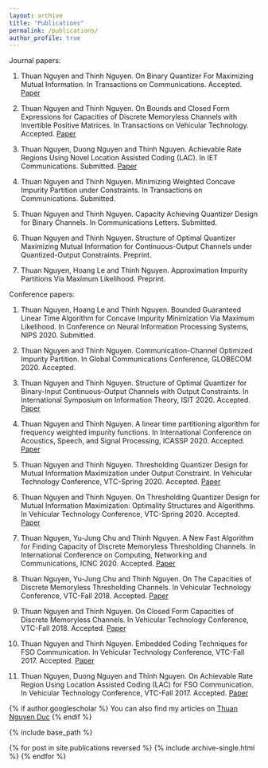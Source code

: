 ```yaml
---
layout: archive
title: "Publications"
permalink: /publications/
author_profile: true
---
```

Journal papers:

1. Thuan Nguyen and Thinh Nguyen. On Binary Quantizer For Maximizing Mutual Information. In Transactions on Communications. Accepted. [Paper](https://ieeexplore.ieee.org/document/9118952)

2. Thuan Nguyen and Thinh Nguyen. On Bounds and Closed Form Expressions for Capacities of Discrete Memoryless Channels with Invertible Positive Matrices. In Transactions on Vehicular Technology. Accepted. [Paper](https://ieeexplore.ieee.org/document/9120285)

3. Thuan Nguyen, Duong Nguyen and Thinh Nguyen. Achievable Rate Regions Using Novel Location Assisted Coding (LAC). In IET Communications. Submitted. [Paper](https://arxiv.org/pdf/1702.01198.pdf)

4. Thuan Nguyen and Thinh Nguyen. Minimizing Weighted Concave Impurity Partition under Constraints. In Transactions on Communications. Submitted.

5. Thuan Nguyen and Thinh Nguyen. Capacity Achieving Quantizer Design for Binary Channels. In Communications Letters. Submitted.

6. Thuan Nguyen and Thinh Nguyen. Structure of Optimal Quantizer Maximizing Mutual Information for Continuous-Output Channels under Quantized-Output Constraints. Preprint.

7. Thuan Nguyen, Hoang Le and Thinh Nguyen. Approximation Impurity Partitions Via Maximum Likelihood. Preprint.

Conference papers:

1. Thuan Nguyen, Hoang Le and Thinh Nguyen. Bounded Guaranteed Linear Time Algorithm for Concave Impurity Minimization Via Maximum Likelihood. In Conference on Neural Information Processing Systems, NIPS 2020. Submitted.

2. Thuan Nguyen and Thinh Nguyen. Communication-Channel Optimized Impurity Partition. In Global Communications Conference, GLOBECOM 2020. Accepted.

3. Thuan Nguyen and Thinh Nguyen. Structure of Optimal Quantizer for Binary-Input Continuous-Output Channels with Output Constraints. In International Symposium on Information Theory, ISIT 2020. Accepted. [Paper](https://web.engr.oregonstate.edu/~thinhq/papers/conference/ISIT_binary_output_constraint_consecutive_region_dynamic_thinh.pdf)

4. Thuan Nguyen and Thinh Nguyen. A linear time partitioning algorithm for frequency weighted impurity functions. In International Conference on Acoustics, Speech, and Signal Processing, ICASSP 2020. Accepted. [Paper](https://ieeexplore.ieee.org/document/9054763)

5. Thuan Nguyen and Thinh Nguyen. Thresholding Quantizer Design for Mutual Information Maximization under Output Constraint. In Vehicular Technology Conference, VTC-Spring 2020. Accepted. [Paper](https://ieeexplore.ieee.org/document/9128395)

6. Thuan Nguyen and Thinh Nguyen. On Thresholding Quantizer Design for Mutual Information Maximization: Optimality Structures and Algorithms. In Vehicular Technology Conference, VTC-Spring 2020. Accepted. [Paper](https://ieeexplore.ieee.org/document/9128966)

7. Thuan Nguyen, Yu-Jung Chu and Thinh Nguyen. A New Fast Algorithm for Finding Capacity of Discrete Memoryless Thresholding Channels. In International Conference on Computing, Networking and Communications, ICNC 2020. Accepted. [Paper](https://ieeexplore.ieee.org/document/9049773)

8. Thuan Nguyen, Yu-Jung Chu and Thinh Nguyen. On The Capacities of Discrete Memoryless Thresholding Channels. In Vehicular Technology Conference, VTC-Fall 2018. Accepted. [Paper](https://ieeexplore.ieee.org/document/8417506)

9. Thuan Nguyen and Thinh Nguyen. On Closed Form Capacities of Discrete Memoryless Channels. In Vehicular Technology Conference, VTC-Fall 2018. Accepted. [Paper](https://ieeexplore.ieee.org/document/8417505)

10. Thuan Nguyen and Thinh Nguyen. Embedded Coding Techniques for FSO Communication. In Vehicular Technology Conference, VTC-Fall 2017. Accepted. [Paper](https://ieeexplore.ieee.org/document/8287991)

11. Thuan Nguyen, Duong Nguyen and Thinh Nguyen. On Achievable Rate Region Using Location Assisted Coding (LAC) for FSO Communication. In Vehicular Technology Conference, VTC-Fall 2017. Accepted. [Paper](https://ieeexplore.ieee.org/abstract/document/8287993)


{% if author.googlescholar %}
  You can also find my articles on [Thuan Nguyen Duc](https://scholar.google.com/citations?user=oyq0uo0AAAAJ&hl=en)
{% endif %}

{% include base_path %}

{% for post in site.publications reversed %}
  {% include archive-single.html %}
{% endfor %}
